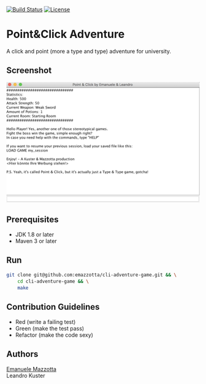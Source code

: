 [![Build Status](https://travis-ci.org/emazzotta/cli-adventure-game.svg?branch=master)](https://travis-ci.org/emazzotta/cli-adventure-game)
[![License](http://img.shields.io/:license-mit-blue.svg?style=flat)](LICENSE.md)

# Point&Click Adventure 

A click and point (more a type and type) adventure for university.

## Screenshot

[![Game Image](./assets/game.png)](https://github.com/emazzotta/cli-adventure-game)

## Prerequisites

* JDK 1.8 or later
* Maven 3 or later

## Run

```bash
git clone git@github.com:emazzotta/cli-adventure-game.git && \
    cd cli-adventure-game && \
    make
```

## Contribution Guidelines 

* Red (write a failing test)
* Green (make the test pass)
* Refactor (make the code sexy)

## Authors 

[Emanuele Mazzotta](mailto:hello@mazzotta.me)  
Leandro Kuster
